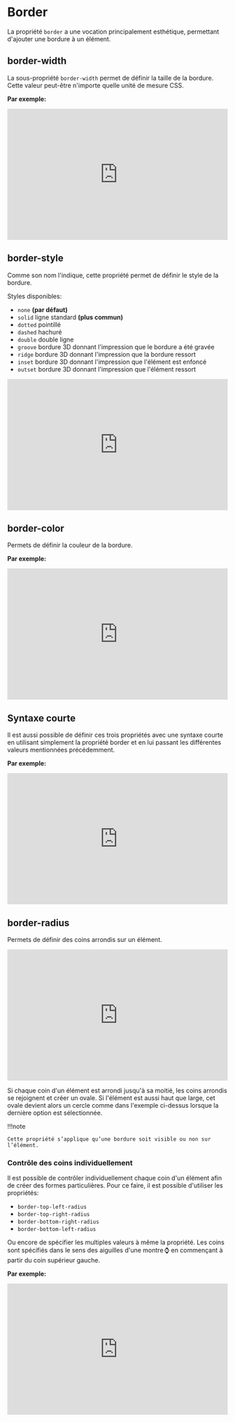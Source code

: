 # Border
La propriété `border` a une vocation principalement esthétique, permettant d'ajouter une bordure à un élément.

## border-width

La sous-propriété `border-width` permet de définir la taille de la bordure. Cette valeur peut-être n'importe quelle unité de mesure CSS.

**Par exemple:**

<iframe height="300" style="width: 100%;" scrolling="no" title="Border-width" src="https://codepen.io/tim-momo/embed/rNrKMRN?default-tab=html%2Cresult" frameborder="no" loading="lazy" allowtransparency="true" allowfullscreen="true">
  See the Pen <a href="https://codepen.io/tim-momo/pen/rNrKMRN">
  Border-width</a> by TIM Montmorency (<a href="https://codepen.io/tim-momo">@tim-momo</a>)
  on <a href="https://codepen.io">CodePen</a>.
</iframe>

## border-style

Comme son nom l'indique, cette propriété permet de définir le style de la bordure.

Styles disponibles:

- `none` <b>(par défaut)</b>
- `solid` ligne standard <b>(plus commun)</b>
- `dotted` pointillé
- `dashed` hachuré
- `double` double ligne
- `groove` bordure 3D donnant l'impression que le bordure a été gravée
- `ridge` bordure 3D donnant l'impression que la bordure ressort
- `inset` bordure 3D donnant l'impression que l'élément est enfoncé
- `outset` bordure 3D donnant l'impression que l'élément ressort

<iframe height="300" style="width: 100%;" scrolling="no" title="Border-style" src="https://codepen.io/tim-momo/embed/QWBxKXY?default-tab=html%2Cresult" frameborder="no" loading="lazy" allowtransparency="true" allowfullscreen="true">
  See the Pen <a href="https://codepen.io/tim-momo/pen/QWBxKXY">
  Border-style</a> by TIM Montmorency (<a href="https://codepen.io/tim-momo">@tim-momo</a>)
  on <a href="https://codepen.io">CodePen</a>.
</iframe>

## border-color

Permets de définir la couleur de la bordure.

**Par exemple:**

<iframe height="300" style="width: 100%;" scrolling="no" title="Border-color" src="https://codepen.io/tim-momo/embed/rNrKWNV?default-tab=html%2Cresult" frameborder="no" loading="lazy" allowtransparency="true" allowfullscreen="true">
  See the Pen <a href="https://codepen.io/tim-momo/pen/rNrKWNV">
  Border-color</a> by TIM Montmorency (<a href="https://codepen.io/tim-momo">@tim-momo</a>)
  on <a href="https://codepen.io">CodePen</a>.
</iframe>

## Syntaxe courte

Il est aussi possible de définir ces trois propriétés avec une syntaxe courte en utilisant simplement la propriété border et en lui passant les différentes valeurs mentionnées précédemment.

**Par exemple:**

<iframe height="300" style="width: 100%;" scrolling="no" title="Border" src="https://codepen.io/tim-momo/embed/eYjKBNN?default-tab=html%2Cresult" frameborder="no" loading="lazy" allowtransparency="true" allowfullscreen="true">
  See the Pen <a href="https://codepen.io/tim-momo/pen/eYjKBNN">
  Border</a> by TIM Montmorency (<a href="https://codepen.io/tim-momo">@tim-momo</a>)
  on <a href="https://codepen.io">CodePen</a>.
</iframe>


## border-radius

Permets de définir des coins arrondis sur un élément.

<iframe height="300" style="width: 100%;" scrolling="no" title="Border-radius" src="https://codepen.io/tim-momo/embed/QWBxGjP?default-tab=html%2Cresult" frameborder="no" loading="lazy" allowtransparency="true" allowfullscreen="true">
  See the Pen <a href="https://codepen.io/tim-momo/pen/QWBxGjP">
  Border-radius</a> by TIM Montmorency (<a href="https://codepen.io/tim-momo">@tim-momo</a>)
  on <a href="https://codepen.io">CodePen</a>.
</iframe>

Si chaque coin d'un élément est arrondi jusqu'à sa moitié, les coins arrondis se rejoignent et créer un ovale. Si l'élément est aussi haut que large, cet ovale devient alors un cercle comme dans l'exemple ci-dessus lorsque la dernière option est sélectionnée.

!!!note

    Cette propriété s’applique qu’une bordure soit visible ou non sur l’élément.

### Contrôle des coins individuellement
Il est possible de contrôler individuellement chaque coin d'un élément afin de créer des formes particulières. Pour ce faire, il est possible d'utiliser les propriétés:

- `border-top-left-radius`
- `border-top-right-radius`
- `border-bottom-right-radius`
- `border-bottom-left-radius`

Ou encore de spécifier les multiples valeurs à même la propriété. Les coins sont spécifiés dans le sens des aiguilles d'une montre ⌚️ en commençant à partir du coin supérieur gauche.

**Par exemple:**

<iframe height="300" style="width: 100%;" scrolling="no" title="Border-radius - Multiple values" src="https://codepen.io/tim-momo/embed/KKBeNmK?default-tab=html%2Cresult" frameborder="no" loading="lazy" allowtransparency="true" allowfullscreen="true">
  See the Pen <a href="https://codepen.io/tim-momo/pen/KKBeNmK">
  Border-radius - Multiple values</a> by TIM Montmorency (<a href="https://codepen.io/tim-momo">@tim-momo</a>)
  on <a href="https://codepen.io">CodePen</a>.
</iframe>
